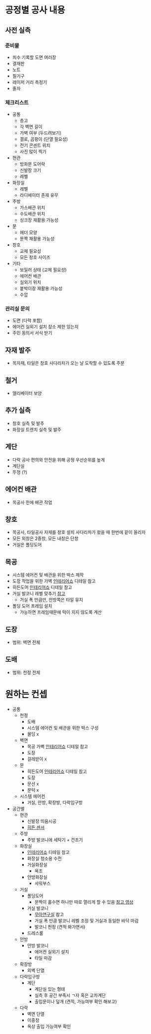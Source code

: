 # 공정별 공사 내용

## 사전 실측

### 준비물

* 치수 기록할 도면 여러장
* 결재판
* 노트
* 필기구
* 레이저 거리 측정기
* 줄자

### 체크리스트

* 공통
  * 층고
  * 각 벽면 길이
  * 가벽 여부 (두드려보기)
  * 결로, 곰팡이 (단열 필요성)
  * 전기 콘센트 위치
  * 사진 많이 찍기
* 현관
  * 방화문 도어락
  * 신발장 크기
  * 레벨
* 화장실
  * 레벨
  * 라디에이터 존재 유무
* 주방
  * 가스배관 위치
  * 수도배관 위치
  * 싱크장 재활용 가능성
* 문
  * 헤더 모양
  * 문짝 재활용 가능성
* 창호
  * 교체 필요성
  * 모든 창호 사이즈
* 기타
  * 보일러 상태 (교체 필요성)
  * 에어컨 배관
  * 실외기 위치
  * 붙박이장 재활용 가능성
  * 수압

### 관리실 문의
* 도면 (다락 포함)
* 에어컨 실외기 설치 장소 제한 있는지
* 주민 동의서 서식 받기

## 자재 발주

* 목자재, 타일은 창호 사다리차가 오는 날 도착할 수 있도록 주문

## 철거

* 엘리베이터 보양

## 추가 실측

* 창호 실측 및 발주
* 화장실 트렌치 실측 및 발주

## 계단

* 다락 공사 편의와 안전을 위해 공정 우선순위를 높게
* 계단실
* 뚜껑 (?)

## 에어컨 배관

* 목공사 전에 배관 작업

## 창호

* 목공사, 타일공사 자재를 창호 설치 사다리차가 왔을 때 한번에 같이 올리자
* 모든 외창은 2중창, 모든 내창은 단창
* 거실은 폴딩도어

## 목공

* 시스템 에어컨 및 배관을 위한 박스 제작
* 도장 작업을 위한 가벽 [인테리어쇼](https://www.youtube.com/watch?v=CA5X4F65hHk) 디테일 참고
* 히든도어 [인테리어쇼](https://www.youtube.com/watch?v=Le9_7Mattp0) 디테일 참고
* 거실 발코니 레벨 맞추기 [참고](http://www.drapt.com/drnews/?page_name=column_view&menu_key=8&view_count=15&sort_key=wdate&start=0&field=&s_que=&uid=19483)
  * 거실 폭 만큼만, 안방쪽은 타일 유지
* 폴딩 도어 프레임 설치
  * 가능하면 프레임때문에 턱이 지지 않도록 계산

## 도장

* 범위: 벽면 전체

## 도배

* 범위: 천정 전체



# 원하는 컨셉

* 공통
  * 천정
    * 도배
    * 시스템 에어컨 및 배관을 위한 박스 구성
    * 몰딩 x
  * 벽면
    * 목공 가벽 [인테리어쇼](https://www.youtube.com/watch?v=CA5X4F65hHk) 디테일 참고
    * 도장
    * 걸레받이 x
  * 문
    * 히든도어 [인테리어쇼](https://www.youtube.com/watch?v=Le9_7Mattp0) 디테일 참고
    * 도장
    * 문선 x
    * 문턱 x
  * 시스템 에어컨
    * 거실, 안방, 확장방, 다락입구방
* 공간별
  * 현관
    * 신발장 띄움시공
    * [히든 센서](https://www.youtube.com/watch?v=6l5ITVnQRcI)
  * 주방
    * 주방 발코니에 세탁기 + 건조기
  * 화장실
    * [인테리어쇼](https://www.youtube.com/watch?v=GN_AyigzUvA&list=PLKnn1JCMuq2a-c9bBVl74GYiMbr_mZZLC) 디테일 참고
    * 화장실 청소용 수전
    * 거실화장실
      * 욕조
    * 안방화장실
      * 샤워부스
  * 거실
    * 폴딩도어
      * 문짝이 홀수면 하나만 따로 열리게 할 수 있음 [참고 영상](https://youtu.be/yFWmizg9PNo?t=149)
    * 거실 발코니
      * [무아연구실](https://www.youtube.com/watch?v=kjX69dmPuZI&list=PLi-etruiVNGxT7ef6_AclnTOe9b0lWDaz) 참고
      * 거실 폭 만큼 발코니 레벨 조정 및 거실과 동일한 바닥 마감
      * 발코니 천정 (견적 봐가면서)
    * 드레스룸
  * 안방
    * 안방 발코니
      * 에어컨 실외기 설치
      * 타일 마감
  * 확장방
    * 외벽 단열
  * 다락입구방
    * 계단
      * 계단실 있는 형태
      * 실측 후 공간 부족시 ㄱ자 혹은 교차계단
      * 출입문이나 덮개 (견적, 가능여부 확인 해보고)
  * 다락
    * 벽면 단열
    * 이중창
    * 옥상 출입 가능여부 확인
